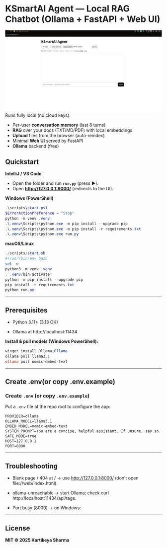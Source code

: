 # KSmartAI Agent — Local RAG Chatbot (Ollama + FastAPI + Web UI)
![img.png](img.png)
Runs fully local (no cloud keys):
- Per-user **conversation memory** (last 8 turns)
- **RAG** over your docs (TXT/MD/PDF) with local embeddings
- **Upload** files from the browser (auto-reindex)
- Minimal **Web UI** served by FastAPI
- **Ollama** backend (free)

## Quickstart

**IntelliJ / VS Code**
- Open the folder and run **`run.py`** (press ▶).
- Open **http://127.0.0.1:8000/** (redirects to the UI).

**Windows (PowerShell)**
```powershell
.\scripts\start.ps1
$ErrorActionPreference = "Stop"
python -m venv .venv
.\.venv\Scripts\python.exe -m pip install --upgrade pip
.\.venv\Scripts\python.exe -m pip install -r requirements.txt
.\.venv\Scripts\python.exe run.py

```
**macOS/Linux**
``` powershell
./scripts/start.sh
#!/usr/bin/env bash
set -e
python3 -m venv .venv
. .venv/bin/activate
python -m pip install --upgrade pip
pip install -r requirements.txt
python run.py

```
---
## Prerequisites 
- Python 3.11+ (3.13 OK)

- Ollama at http://localhost:11434

**Install & pull models (Windows PowerShell):**
```powershell
winget install Ollama.Ollama
ollama pull llama3.1
ollama pull nomic-embed-text
```
---
## Create .env(or copy .env.example)
### Create `.env` (or copy `.env.example`)
Put a `.env` file at the repo root to configure the app:

```dotenv
PROVIDER=ollama
OLLAMA_MODEL=llama3.1
EMBED_MODEL=nomic-embed-text
SYSTEM_PROMPT=You are a concise, helpful assistant. If unsure, say so.
SAFE_MODE=true
HOST=127.0.0.1
PORT=8000
```
---
## Troubleshooting
- Blank page / 404 at / → use http://127.0.0.1:8000/
(don’t open file://web/index.html).

- ollama-unreachable → start Ollama; check curl http://localhost:11434/api/tags.

- Port busy (8000) → on Windows:

---
## License
**MIT © 2025 Kartikeya Sharma**